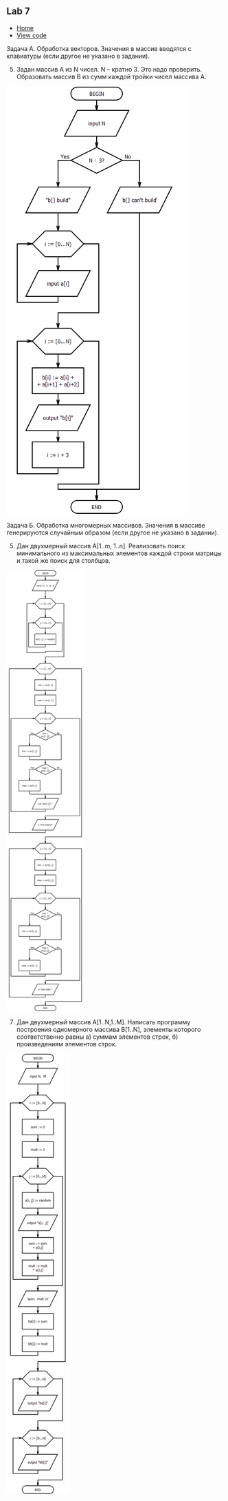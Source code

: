 ## Lab 7
- [Home](/README.md)
- [View code](main.c)

Задача А. Обработка векторов. Значения в массив вводятся с клавиатуры (если другое не указано в задании).

5. Задан массив А из N чисел. N – кратно 3. Это надо проверить. Образовать массив В из сумм каждой тройки чисел массива А.

![](lab7_v5_task1.png)

Задача Б. Обработка многомерных массивов. Значения в массиве генерируются случайным образом (если другое не указано в задании).

5. Дан двухмерный массив A[1..m, 1..n]. Реализовать поиск минимального из максимальных элементов каждой строки матрицы и такой же поиск для столбцов.

![](lab7_v5_task2.png)

7. Дан двухмерный массив A[1..N,1..M]. Написать программу построения одномерного массива B[1..N], элементы которого соответственно равны а) суммам элементов строк, б) произведениям элементов строк.

![](lab7_v7_task2.png)
